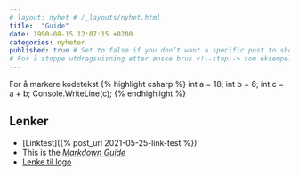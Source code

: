 ```yaml
---
# layout: nyhet # /_layouts/nyhet.html
title:  "Guide"
date: 1990-08-15 12:07:15 +0200
categories: nyheter
published: true # Set to false if you don’t want a specific post to show up when the site is generated.
# For å stoppe utdragsvisning etter ønske bruk <!--stop--> som eksempelet under viser
---
```



For å markere kodetekst <!-- https://github.com/rouge-ruby/rouge/wiki -->
{% highlight csharp %}
int a = 18;
int b = 6;
int c = a + b;
Console.WriteLine(c);
{% endhighlight %}
<!--stop--> 


## Lenker
* [Linktest]({% post_url 2021-05-25-link-test %}) <!-- Lenke til annen nyhetsartikkel -->  
* This is the *[Markdown Guide](https://www.markdownguide.org)*
* [Lenke til logo](/assets/get-academy.png)


<!-- ![Get Academy. This place is so cool!](/assets/get-academy.png "Get Academy") -->